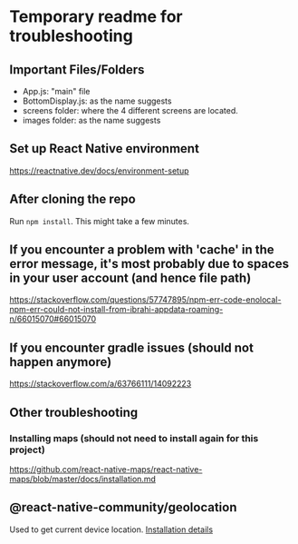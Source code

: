 # Temporary readme for troubleshooting

## Important Files/Folders
- App.js: "main" file
- BottomDisplay.js: as the name suggests
- screens folder: where the 4 different screens are located. 
- images folder: as the name suggests

## Set up React Native environment
https://reactnative.dev/docs/environment-setup

## After cloning the repo
Run <code>npm install</code>. This might take a few minutes.

## If you encounter a problem with 'cache' in the error message, it's most probably due to spaces in your user account (and hence file path)
https://stackoverflow.com/questions/57747895/npm-err-code-enolocal-npm-err-could-not-install-from-ibrahi-appdata-roaming-n/66015070#66015070

## If you encounter gradle issues (should not happen anymore)
https://stackoverflow.com/a/63766111/14092223

## Other troubleshooting 
### Installing maps (should not need to install again for this project)
https://github.com/react-native-maps/react-native-maps/blob/master/docs/installation.md

## @react-native-community/geolocation
Used to get current device location.
[Installation details](https://github.com/react-native-geolocation/react-native-geolocation)